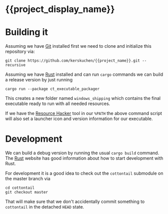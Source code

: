 # {{project_display_name}} 


# Building it

Assuming we have [Git](https://git-scm.com/) installed first we need to clone and initialize this 
repository via:

```
git clone https://github.com/kerskuchen/{{project_name}}.git --recursive
```

Assuming we have [Rust](https://www.rust-lang.org/) installed and can run `cargo` commands we can 
build a release version by just running 

```
cargo run --package ct_executable_packager
```
This creates a new folder named `windows_shipping` which contains the final executable ready to run 
with all needed resources.

If we have the [Resource Hacker](http://angusj.com/resourcehacker/) tool in our `%PATH` the 
above command script will also set a launcher icon and version information for our 
executable.

# Development

We can build a debug version by running the usual `cargo build` command. The 
[Rust](https://www.rust-lang.org/) website has good information about how to start development 
with Rust.

For development it is a good idea to check out the `cottontail` submodule on the master branch via

```
cd cottontail
git checkout master
```

That will make sure that we don't accidentally commit something to `cottontail` in the 
detached `HEAD` state.
